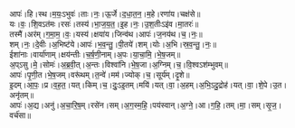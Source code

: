 

  
आपः॑।हि।स्थ।म॒यः॒ऽभुवः॑।ताः।नः॒।ऊ॒र्जे।द॒धा॒त॒न॒।म॒हे।रणा॑य।चक्ष॑से॥  
यः।वः॒।शि॒वऽत॑मः।रसः॑।तस्य॑।भा॒ज॒य॒त॒।इ॒ह।नः॒।उ॒श॒तीःऽइ॑व।मा॒तरः॑॥  
तस्मै॑।अर॑म्।ग॒मा॒म॒।वः॒।यस्य॑।क्षया॑य।जिन्व॑थ।आपः॑।ज॒नय॑थ।च॒।नः॒॥  
शम्।नः॒।दे॒वीः।अ॒भिष्ट॑ये।आपः॑।भ॒व॒न्तु॒।पी॒तये॑।शम्।योः।अ॒भि।स्र॒व॒न्तु॒।नः॒॥  
ईशा॑नाः।वार्या॑णाम्।क्षय॑न्तीः।च॒र्ष॒णी॒नाम्।अ॒पः।या॒चा॒मि॒।भे॒ष॒जम्॥  
अ॒प्ऽसु।मे॒।सोमः॑।अ॒ब्र॒वी॒त्।अ॒न्तः।विश्वा॑नि।भे॒ष॒जा।अ॒ग्निम्।च॒।वि॒श्वऽश॑म्भुवम्॥  
आपः॑।पृ॒णी॒त।भे॒ष॒जम्।वरू॑थम्।त॒न्वे॑।मम॑।ज्योक्।च॒।सूर्य॑म्।दृ॒शे॥  
इ॒दम्।आ॒पः॒।प्र।व॒ह॒त॒।यत्।किम्।च॒।दुः॒ऽइ॒तम्।मयि॑।यत्।वा॒।अ॒हम्।अ॒भि॒ऽदु॒द्रोह॑।यत्।वा॒।शे॒पे।उ॒त।अनृ॑तम्॥  
आपः॑।अ॒द्य।अनु॑।अ॒चा॒रि॒ष॒म्।रसे॑न।सम्।अ॒ग॒स्म॒हि॒।पय॑स्वान्।अ॒ग्ने॒।आ।ग॒हि॒।तम्।मा॒।सम्।सृ॒ज॒।वर्च॑सा॥  

